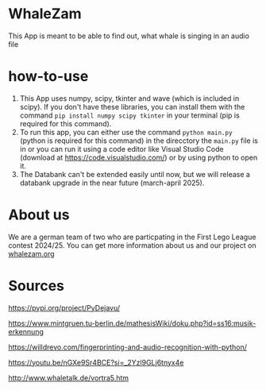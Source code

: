 # WhaleZam
This App is meant to be able to find out, what whale is singing in an audio file

# how-to-use
1. This App uses numpy, scipy, tkinter and wave (which is included in scipy).
If you don't have these libraries, you can install them with the command `pip install numpy scipy tkinter` in your terminal (pip is required for this command).
2. To run this app, you can either use the command `python main.py` (python is required for this command) in the direcctory the `main.py` file is in or you can run it using a code editor like Visual Studio Code (download at     https://code.visualstudio.com/) or by using python to open it.
3. The Databank can't be extended easily until now, but we will release a databank upgrade in the near future (march-april 2025).

# About us
We are a german team of two who are particpating in the First Lego League contest 2024/25.
You can get more information about us and our project on [whalezam.org](http://whalezam.org/)

# Sources
https://pypi.org/project/PyDejavu/

https://www.mintgruen.tu-berlin.de/mathesisWiki/doku.php?id=ss16:musik-erkennung

https://willdrevo.com/fingerprinting-and-audio-recognition-with-python/

https://youtu.be/nGXe9Sr4BCE?si=_2Yzl9GLj6tnyx4e

http://www.whaletalk.de/vortra5.htm
